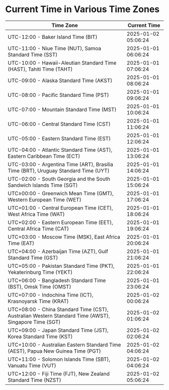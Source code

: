 # Current Time in Various Time Zones

| Time Zone | Current Time |
|-----------|--------------|
| UTC-12:00 - Baker Island Time (BIT) | 2025-01-02 05:06:24 |
| UTC-11:00 - Niue Time (NUT), Samoa Standard Time (SST) | 2025-01-01 06:06:24 |
| UTC-10:00 - Hawaii-Aleutian Standard Time (HAST), Tahiti Time (TAHT) | 2025-01-01 07:06:24 |
| UTC-09:00 - Alaska Standard Time (AKST) | 2025-01-01 08:06:24 |
| UTC-08:00 - Pacific Standard Time (PST) | 2025-01-01 09:06:24 |
| UTC-07:00 - Mountain Standard Time (MST) | 2025-01-01 10:06:24 |
| UTC-06:00 - Central Standard Time (CST) | 2025-01-01 11:06:24 |
| UTC-05:00 - Eastern Standard Time (EST) | 2025-01-01 12:06:24 |
| UTC-04:00 - Atlantic Standard Time (AST), Eastern Caribbean Time (ECT) | 2025-01-01 13:06:24 |
| UTC-03:00 - Argentina Time (ART), Brasília Time (BRT), Uruguay Standard Time (UYT) | 2025-01-01 14:06:24 |
| UTC-02:00 - South Georgia and the South Sandwich Islands Time (SGT) | 2025-01-01 15:06:24 |
| UTC±00:00 - Greenwich Mean Time (GMT), Western European Time (WET) | 2025-01-01 17:06:24 |
| UTC+01:00 - Central European Time (CET), West Africa Time (WAT) | 2025-01-01 18:06:24 |
| UTC+02:00 - Eastern European Time (EET), Central Africa Time (CAT) | 2025-01-01 19:06:24 |
| UTC+03:00 - Moscow Time (MSK), East Africa Time (EAT) | 2025-01-01 20:06:24 |
| UTC+04:00 - Azerbaijan Time (AZT), Gulf Standard Time (GST) | 2025-01-01 21:06:24 |
| UTC+05:00 - Pakistan Standard Time (PKT), Yekaterinburg Time (YEKT) | 2025-01-01 22:06:24 |
| UTC+06:00 - Bangladesh Standard Time (BST), Omsk Time (OMST) | 2025-01-01 23:06:24 |
| UTC+07:00 - Indochina Time (ICT), Krasnoyarsk Time (KRAT) | 2025-01-02 00:06:24 |
| UTC+08:00 - China Standard Time (CST), Australian Western Standard Time (AWST), Singapore Time (SGT) | 2025-01-02 01:06:24 |
| UTC+09:00 - Japan Standard Time (JST), Korea Standard Time (KST) | 2025-01-02 02:06:24 |
| UTC+10:00 - Australian Eastern Standard Time (AEST), Papua New Guinea Time (PGT) | 2025-01-02 04:06:24 |
| UTC+11:00 - Solomon Islands Time (SBT), Vanuatu Time (VUT) | 2025-01-02 04:06:24 |
| UTC+12:00 - Fiji Time (FJT), New Zealand Standard Time (NZST) | 2025-01-02 05:06:24 |
